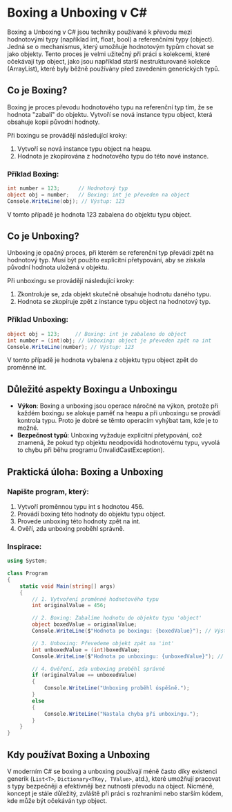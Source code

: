 # Boxing a Unboxing v C#

Boxing a Unboxing v C# jsou techniky používané k převodu mezi hodnotovými typy (například int, float, bool) a referenčními typy (object). Jedná se o mechanismus, který umožňuje hodnotovým typům chovat se jako objekty. Tento proces je velmi užitečný při práci s kolekcemi, které očekávají typ object, jako jsou například starší nestrukturované kolekce (ArrayList), které byly běžně používány před zavedením generických typů.

## Co je Boxing?

Boxing je proces převodu hodnotového typu na referenční typ tím, že se hodnota "zabalí" do objektu. Vytvoří se nová instance typu object, která obsahuje kopii původní hodnoty.

Při boxingu se provádějí následující kroky:

1. Vytvoří se nová instance typu object na heapu.
2. Hodnota je zkopírována z hodnotového typu do této nové instance.

### Příklad Boxing:
``` csharp
int number = 123;      // Hodnotový typ
object obj = number;   // Boxing: int je převeden na object
Console.WriteLine(obj); // Výstup: 123
```

V tomto případě je hodnota 123 zabalena do objektu typu object.

## Co je Unboxing?

Unboxing je opačný proces, při kterém se referenční typ převádí zpět na hodnotový typ. Musí být použito explicitní přetypování, aby se získala původní hodnota uložená v objektu.

Při unboxingu se provádějí následující kroky:

1. Zkontroluje se, zda objekt skutečně obsahuje hodnotu daného typu.
2. Hodnota se zkopíruje zpět z instance typu object na hodnotový typ.

### Příklad Unboxing:
``` csharp
object obj = 123;     // Boxing: int je zabaleno do object
int number = (int)obj; // Unboxing: object je převeden zpět na int
Console.WriteLine(number); // Výstup: 123
```

V tomto případě je hodnota vybalena z objektu typu object zpět do proměnné int.

## Důležité aspekty Boxingu a Unboxingu

- **Výkon**: Boxing a unboxing jsou operace náročné na výkon, protože při každém boxingu se alokuje paměť na heapu a při unboxingu se provádí kontrola typu. Proto je dobré se těmto operacím vyhýbat tam, kde je to možné.
- **Bezpečnost typů**: Unboxing vyžaduje explicitní přetypování, což znamená, že pokud typ objektu neodpovídá hodnotovému typu, vyvolá to chybu při běhu programu (InvalidCastException).

## Praktická úloha: Boxing a Unboxing

### Napište program, který:

1. Vytvoří proměnnou typu int s hodnotou 456.
2. Provádí boxing této hodnoty do objektu typu object.
3. Provede unboxing této hodnoty zpět na int.
4. Ověří, zda unboxing proběhl správně.

### Inspirace:
``` csharp
using System;

class Program
{
    static void Main(string[] args)
    {
        // 1. Vytvoření proměnné hodnotového typu
        int originalValue = 456;

        // 2. Boxing: Zabalíme hodnotu do objektu typu 'object'
        object boxedValue = originalValue;
        Console.WriteLine($"Hodnota po boxingu: {boxedValue}"); // Výstup: 456

        // 3. Unboxing: Převedeme objekt zpět na 'int'
        int unboxedValue = (int)boxedValue;
        Console.WriteLine($"Hodnota po unboxingu: {unboxedValue}"); // Výstup: 456

        // 4. Ověření, zda unboxing proběhl správně
        if (originalValue == unboxedValue)
        {
            Console.WriteLine("Unboxing proběhl úspěšně.");
        }
        else
        {
            Console.WriteLine("Nastala chyba při unboxingu.");
        }
    }
}
```
## Kdy používat Boxing a Unboxing

V moderním C# se boxing a unboxing používají méně často díky existenci generik (`List<T>`, `Dictionary<TKey, TValue>`, atd.), které umožňují pracovat s typy bezpečněji a efektivněji bez nutnosti převodu na object. Nicméně, koncept je stále důležitý, zvláště při práci s rozhraními nebo starším kódem, kde může být očekáván typ object.
